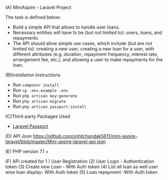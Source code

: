 (A) MiniAspire - Laravel Project


The task is defined below:

 - Build a simple API that allows to handle user loans.
 - Necessary entities will have to be (but not limited to): users, loans, and repayments.
 - The API should allow simple use cases, which include (but are not limited to): creating a new user, creating a new loan for a user, with different attributes (e.g. duration, repayment frequency, interest rate, arrangement fee, etc.), and allowing a user to make repayments for the loan.
 

(B)Installation Instructions

- Run `composer install`
- Run `cp .env.example .env`
- Run `php artisan key:generate`
- Run `php artisan migrate`
- Run `php artisan passport:install`


(C)Third-party Packages Used

- [Laravel Passport](https://laravel.com/docs/passport)

(D) API Json
https://github.com/rohitchandak5611/mini-aspire-laravel/blob/master/Mini-aspire-laravel-api.json

(E) PHP version 7.1 +

(F) APi created for
1 ) User Registration 
(2) User Login - Authentication token
(3) Create new Loan - With Auth token
(4) List all loan as well user wise loan display- With Auth token
(5) Loan repayment -With Auth token

